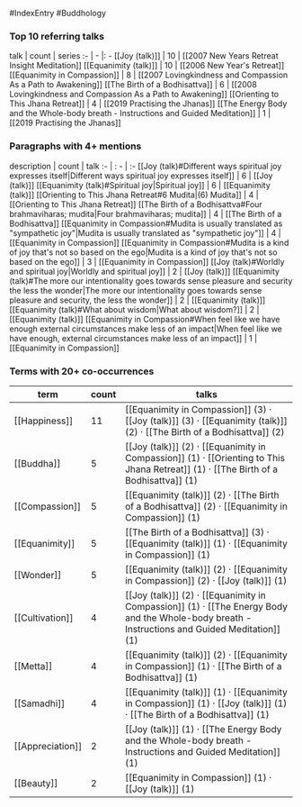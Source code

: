 #IndexEntry #Buddhology

### Top 10 referring talks
talk | count | series
:- | - |: -
[[Joy (talk)]] | 10 | [[2007 New Years Retreat Insight Meditation]]
[[Equanimity (talk)]] | 10 | [[2006 New Year's Retreat]]
[[Equanimity in Compassion]] | 8 | [[2007 Lovingkindness and Compassion As a Path to Awakening]]
[[The Birth of a Bodhisattva]] | 6 | [[2008 Lovingkindness and Compassion As a Path to Awakening]]
[[Orienting to This Jhana Retreat]] | 4 | [[2019 Practising the Jhanas]]
[[The Energy Body and the Whole-body breath - Instructions and Guided Meditation]] | 1 | [[2019 Practising the Jhanas]]

### Paragraphs with 4+ mentions
description | count | talk
:- | : - | :-
[[Joy (talk)#Different ways spiritual joy expresses itself\|Different ways spiritual joy expresses itself]] | 6 | [[Joy (talk)]]
[[Equanimity (talk)#Spiritual joy\|Spiritual joy]] | 6 | [[Equanimity (talk)]]
[[Orienting to This Jhana Retreat#6 Mudita\|(6) Mudita]] | 4 | [[Orienting to This Jhana Retreat]]
[[The Birth of a Bodhisattva#Four brahmaviharas; mudita\|Four brahmaviharas; mudita]] | 4 | [[The Birth of a Bodhisattva]]
[[Equanimity in Compassion#Mudita is usually translated as "sympathetic joy"\|Mudita is usually translated as "sympathetic joy"]] | 4 | [[Equanimity in Compassion]]
[[Equanimity in Compassion#Mudita is a kind of joy that's not so based on the ego\|Mudita is a kind of joy that's not so based on the ego]] | 3 | [[Equanimity in Compassion]]
[[Joy (talk)#Worldly and spiritual joy\|Worldly and spiritual joy]] | 2 | [[Joy (talk)]]
[[Equanimity (talk)#The more our intentionality goes towards sense pleasure and security the less the wonder\|The more our intentionality goes towards sense pleasure and security, the less the wonder]] | 2 | [[Equanimity (talk)]]
[[Equanimity (talk)#What about wisdom\|What about wisdom?]] | 2 | [[Equanimity (talk)]]
[[Equanimity in Compassion#When feel like we have enough external circumstances make less of an impact\|When feel like we have enough, external circumstances make less of an impact]] | 1 | [[Equanimity in Compassion]]

### Terms with 20+ co-occurrences
term | count | talks
-|-|-
[[Happiness]] | 11 | <span class="counts">[[Equanimity in Compassion]] (3) · [[Joy (talk)]] (3) · [[Equanimity (talk)]] (2) · [[The Birth of a Bodhisattva]] (2)</span> 
[[Buddha]] | 5 | <span class="counts">[[Joy (talk)]] (2) · [[Equanimity in Compassion]] (1) · [[Orienting to This Jhana Retreat]] (1) · [[The Birth of a Bodhisattva]] (1)</span> 
[[Compassion]] | 5 | <span class="counts">[[Equanimity (talk)]] (2) · [[The Birth of a Bodhisattva]] (2) · [[Equanimity in Compassion]] (1)</span> 
[[Equanimity]] | 5 | <span class="counts">[[The Birth of a Bodhisattva]] (3) · [[Equanimity (talk)]] (1) · [[Equanimity in Compassion]] (1)</span> 
[[Wonder]] | 5 | <span class="counts">[[Equanimity (talk)]] (2) · [[Equanimity in Compassion]] (2) · [[Joy (talk)]] (1)</span> 
[[Cultivation]] | 4 | <span class="counts">[[Joy (talk)]] (2) · [[Equanimity in Compassion]] (1) · [[The Energy Body and the Whole-body breath - Instructions and Guided Meditation]] (1)</span> 
[[Metta]] | 4 | <span class="counts">[[Equanimity (talk)]] (2) · [[Equanimity in Compassion]] (1) · [[The Birth of a Bodhisattva]] (1)</span> 
[[Samadhi]] | 4 | <span class="counts">[[Equanimity (talk)]] (1) · [[Equanimity in Compassion]] (1) · [[Joy (talk)]] (1) · [[The Birth of a Bodhisattva]] (1)</span> 
[[Appreciation]] | 2 | <span class="counts">[[Joy (talk)]] (1) · [[The Energy Body and the Whole-body breath - Instructions and Guided Meditation]] (1)</span> 
[[Beauty]] | 2 | <span class="counts">[[Equanimity in Compassion]] (1) · [[Joy (talk)]] (1)</span> 

